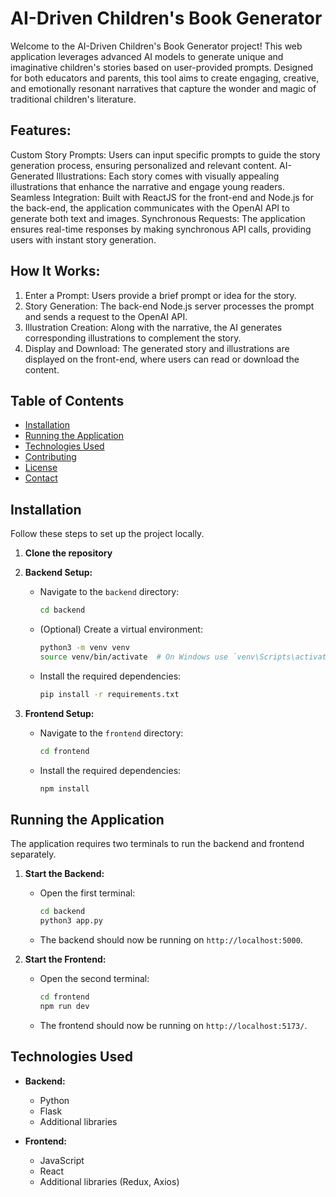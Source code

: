 # AI-Driven Children's Book Generator

Welcome to the AI-Driven Children's Book Generator project! This web application leverages advanced AI models to generate unique and imaginative children's stories based on user-provided prompts. Designed for both educators and parents, this tool aims to create engaging, creative, and emotionally resonant narratives that capture the wonder and magic of traditional children's literature.

## Features:
Custom Story Prompts: Users can input specific prompts to guide the story generation process, ensuring personalized and relevant content.
AI-Generated Illustrations: Each story comes with visually appealing illustrations that enhance the narrative and engage young readers.
Seamless Integration: Built with ReactJS for the front-end and Node.js for the back-end, the application communicates with the OpenAI API to generate both text and images.
Synchronous Requests: The application ensures real-time responses by making synchronous API calls, providing users with instant story generation.

## How It Works:
1. Enter a Prompt: Users provide a brief prompt or idea for the story.
2. Story Generation: The back-end Node.js server processes the prompt and sends a request to the OpenAI API.
3. Illustration Creation: Along with the narrative, the AI generates corresponding illustrations to complement the story.
4. Display and Download: The generated story and illustrations are displayed on the front-end, where users can read or download the content.

## Table of Contents

- [Installation](#installation)
- [Running the Application](#running-the-application)
- [Technologies Used](#technologies-used)
- [Contributing](#contributing)
- [License](#license)
- [Contact](#contact)

## Installation

Follow these steps to set up the project locally.

1. **Clone the repository**


2. **Backend Setup:**

   - Navigate to the `backend` directory:
     ```bash
     cd backend
     ```
   - (Optional) Create a virtual environment:
     ```bash
     python3 -m venv venv
     source venv/bin/activate  # On Windows use `venv\Scripts\activate`
     ```
   - Install the required dependencies:
     ```bash
     pip install -r requirements.txt
     ```

3. **Frontend Setup:**

   - Navigate to the `frontend` directory:
     ```bash
     cd frontend
     ```
   - Install the required dependencies:
     ```bash
     npm install
     ```

## Running the Application

The application requires two terminals to run the backend and frontend separately.

1. **Start the Backend:**

   - Open the first terminal:
     ```bash
     cd backend
     python3 app.py
     ```
   - The backend should now be running on `http://localhost:5000`.

2. **Start the Frontend:**

   - Open the second terminal:
     ```bash
     cd frontend
     npm run dev
     ```
   - The frontend should now be running on `http://localhost:5173/`.

## Technologies Used

- **Backend:**
  - Python
  - Flask
  - Additional libraries

- **Frontend:**
  - JavaScript
  - React 
  - Additional libraries (Redux, Axios)
